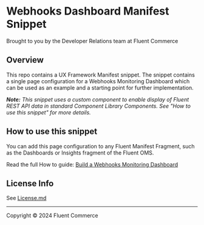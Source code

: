 # Webhooks Dashboard Manifest Snippet
Brought to you by the Developer Relations team at Fluent Commerce

## Overview

This repo contains a UX Framework Manifest snippet. The snippet contains a single page configuration for a Webhooks Monitoring Dashboard which can be used as an example and a starting point for further implementation.

_**Note:** This snippet uses a custom component to enable display of Fluent REST API data in standard Component Library Components. See "How to use this snippet" for more details._


## How to use this snippet

You can add this page configuration to any Fluent Manifest Fragment, such as the Dashboards or Insights fragment of the Fluent OMS.

Read the full How to guide: [Build a Webhooks Monitoring Dashboard](https://docs.fluentcommerce.com/by-type/build-a-webhooks-monitoring-dashboard)


## License Info

See [License.md](LICENSE.md)

---

Copyright © 2024 Fluent Commerce

